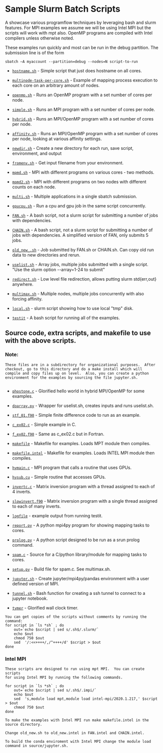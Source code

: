 # Sample Slurm Batch Scripts

A showcase various programflow techniques by leveraging bash and slurm features.  For MPI examples we assume we will be using Intel MPI but the scripts will work with mpt also.  OpenMP programs are compiled with Intel compilers unless otherwise noted.  

These examples run quickly and most can be run in the debug partition.  The submission line is of the form

```
sbatch –A myaccount --partition=debug --nodes=N script-to-run
```

* [`hostname.sh`](./hostname.sh) - Simple script that just does hostname on all cores.  

* [`multinode-task-per-core.sh`](./multinode-task-per-core.sh) - Example of mapping process execution to each core on an arbitrary amount of nodes.

* [`openmp.sh`](./openmp.sh) - Runs an OpenMP  program with a set number of cores per node.

* [`simple.sh`](./simple.sh) - Runs an MPI program with a set number of cores per node.

* [`hybrid.sh`](./hybrid.sh) - Runs an MPI/OpenMP program with a set number of cores per node.

* [`affinity.sh`](./affinity.sh) - Runs an MPI/OpenMP program with a set number of cores per node, looking at various affinity settings.

* [`newdir.sh`](./newdir.sh) - Create a new directory for each run, save script, environment, and output

* [`fromenv.sh`](./fromenv.sh) - Get input filename from your environment.

* [`mpmd.sh`](./mpmd.sh) - MPI with different programs on various cores - two methods.

* [`mpmd2.sh`](./mpmd2.sh) - MPI with different programs on two nodes with different counts on each node.

* [`multi.sh`](./multi.sh) - Multiple applications in a single sbatch submission.

* [`gpucpu.sh`](./gpucpu.sh) - Run a cpu and gpu job in the same script concurrently.

* [`FAN.sh`](./FAN.sh) - A bash script, not a slurm script for submitting a number of jobs with dependencies.  

* [`CHAIN.sh`](./CHAIN.sh) - A bash script, not a slurm script for submitting a number of jobs with dependencies.  A simplified version of FAN, only submits 5 jobs.

* [`old_new_.sh`](./old_new_.sh) - Job submitted by FAN.sh or CHAIN.sh.  Can copy old run data to new directories and rerun.  

* [`uselist.sh`](./uselist.sh) - Array jobs, multiple jobs submitted with a single script. "Use the slurm option --array=1-24 to submit"

* [`redirect.sh`](./redirect.sh) - Low level file redirection, allows putting slurm std{err,out} anywhere.

* [`multimax.sh`](./multimax.sh) - Multiple nodes, multiple jobs concurrently with also forcing affinity.

* [`local.sh`](./local.sh) - slurm script showing how to use local \"tmp\" disk.

* [`testit`](./testit) - A bash script for running all of the examples.


## Source code, extra scripts, and makefile to use with the above scripts.
### Note:

```
These files are in a subdirectory for organizational purposes.  After checkout, go to this directory and do a make install which will compile and copy files up on level.  Also, you can create a python environment for the examples by sourcing the file jupyter.sh.
 
```

* [`phostone.c`](source/phostone.c) - Glorified hello world in hybrid MPI/OpenMP for some examples.

* [`doarray.py`](source/doarray.py) - Wrapper for uselist.sh, creates inputs and runs uselist.sh.

* [`stf_01.f90`](source/stf_01.f90) - Simple finite difference code to run as an example.

* [`c_ex02.c`](source/c_ex02.c0) - Simple example in C.

* [`f_ex02.f90`](source/f_ex02.f90) - Same as c_ex02.c but in Fortran.

* [`makefile`](source/makefile) - Makefile for examples. Loads MPT module then compiles.

* [`makefile.intel`](source/makefile) - Makefile for examples. Loads INTEL MPI module then compiles.

* [`hymain.c`](source/hymain.c) - MPI program that calls a routine that uses GPUs.

* [`hysub.cu`](source/hysub.cu) - Simple routine that accesses GPUs. 

* [`invertc.c`](source/invertc.c) - Matrix inversion program with a thread assigned to each of 4 inverts.

* [`slowinvert.f90`](source/slowinvert.f90) - Matrix inversion program with a single thread assigned to each of many inverts.

* [`logfile`](source/logfile) - example output from running testit.

* [`report.py`](source/report.py) - A python mpi4py program for showing mapping tasks to cores.

* [`prolog.py`](source/prolog.py) - A python script designed to be run as a srun prolog command.

* [`spam.c`](source/spam.c) - Source for a C/python library/module for mapping tasks to cores.

* [`setup.py`](source/setup.py) - Build file for spam.c. See multimax.sh.

* [`jupyter.sh`](source/jupyter.sh) - Create jupyter/mpi4py/pandas environment with a user defined version of MPI. 

* [`tunnel.sh`](source/tunnel.sh) - Bash function for creating a ssh tunnel to connect to a jupyter notebook.  
 
* [`tymer`](source/tymer) - Glorified wall clock timer.


```
You can get copies of the scripts without comments by running the command:
for script in `ls *sh` ; do
    out=`echo $script | sed s/.sh$/.slurm/`
    echo $out
    chmod 750 $out
    sed  '/:<<++++/,/^++++/d' $script > $out
done
```

### Intel MPI

```
These scripts are designed to run using mpt MPI.  You can create scripts
for using Intel MPI by running the following commands.

for script in `ls *sh` ; do
    out=`echo $script | sed s/.sh$/.impi/`
    echo $out
    sed  's,module load mpt,module load intel-mpi/2020.1.217,' $script > $out
    chmod 750 $out
done

To make the examples with Intel MPI run make makefile.intel in the source directory.

Change old_new.sh to old_new.intel in FAN.intel and CHAIN.intel.

To build the conda enviroment with Intel MPI change the module load command in source/jupyter.sh.

```

